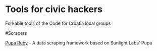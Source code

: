 Tools for civic hackers
=============

Forkable tools of the Code for Croatia local groups



#Scrapers

[Pupa Ruby](https://github.com/ciudadanointeligente/pupa-ruby) - A data scraping framework based on Sunlight Labs' Pupa
